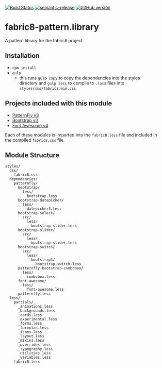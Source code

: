 [![Build Status](https://travis-ci.org/mindreeper2420/fabric8-pattern.library.svg?branch=master)](https://travis-ci.org/mindreeper2420/fabric8-pattern.library)
[![semantic-release](https://img.shields.io/badge/%20%20%F0%9F%93%A6%F0%9F%9A%80-semantic--release-e10079.svg)](https://github.com/semantic-release/semantic-release)
[![GitHub version](https://badge.fury.io/gh/mindreeper2420%2Ffabric8-pattern.library.svg)](https://badge.fury.io/gh/mindreeper2420%2Ffabric8-pattern.library)

# fabric8-pattern.library
A pattern library for the fabric8 project.

## Installation
- `npm install`
- `gulp`
  - this runs `gulp copy` to copy the dependencies into the styles directory and `gulp less` to compile to `.less` files into `styles/css/fabric8.min.css`

## Projects included with this module
* [PatternFly v3](https://github.com/patternfly/patternfly)
* [Bootstrap v3](https://github.com/twbs/bootstrap/tree/master)
* [Font Awesome v4](https://github.com/FortAwesome/Font-Awesome)

Each of these modules is imported into the `fabric8.less` file and included in the compiled `fabric8.css` file.

## Module Structure
```
styles/
  css/
    fabric8.css
  dependencies/
    patternfly/
      bootstrap/
        less/
          bootstrap.less
      bootstrap-datepicker/
        less/
          datepicker3.less
      bootstrap-select/
        src/
          less/
            bootstrap-slider.less
      bootstrap-slider/
        src/
          less/
            bootstrap-slider.less
      bootstrap-switch/
        src/
          less/
            bootstrap3/
              bootstrap-switch.less
      patternfly-bootstrap-combobox/
        less/
          combobox.less
      font-awesome/
        less/
          font-awesome.less
      patternfly.less
  less/
    partials/
      _animations.less
      _backgrounds.less
      _cards.less
      _experimental.less
      _forms.less
      _formulas.less
      _icons.less
      _layout.less
      _mixins.less
      _overrides.less
      _typography.less
      _utilities.less
      _variables.less
    fabric8.less
```

